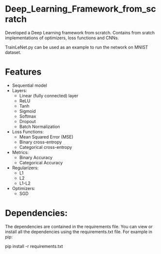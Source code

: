 # Deep_Learning_Framework_from_scratch
Developed a Deep Learning framework from scratch. Contains from sratch implementations of optimizers, loss functions and CNNs.

TrainLeNet.py can be used as an example to run the network on MNIST dataset. 


# Features
* Sequential model
* Layers:
  * Linear (fully connected) layer
  * ReLU
  * Tanh
  * Sigmoid
  * Softmax
  * Dropout
  * Batch Normalization
* Loss Functions:
  * Mean Squared Error (MSE)
  * Binary cross-entropy
  * Categorical cross-entropy
* Metrics:
  * Binary Accuracy
  * Categorical Accuracy
* Regularizers:
  * L1
  * L2
  * L1-L2
* Optimizers:
  * SGD
# Dependencies:
The dependencies are contained in the requirements file. You can view or install all the dependencies using the requirements.txt file. For example in pip:

pip install -r requirements.txt
